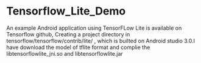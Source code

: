 # Tensorflow_Lite_Demo
An example Android application using TensorFLow Lite is available on Tensorflow github, Creating a project directory in tensorflow/tensorflow/contrib/lite/ , which is builted on Android studio 3.0.I have download the model of tflite format and complie the  libtensorflowlite_jni.so and libtensorflowlite.jar
